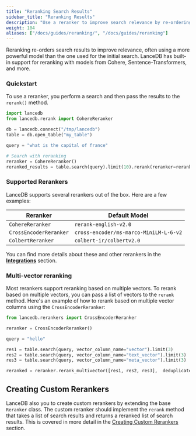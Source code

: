 ```yaml
---
title: "Reranking Search Results"
sidebar_title: "Reranking Results"
description: "Use a reranker to improve search relevance by re-ordering search results."
weight: 104
aliases: ["/docs/guides/reranking/", "/docs/guides/reranking"]
---
```


Reranking re-orders search results to improve relevance, often using a more powerful model than the one used for the initial search. LanceDB has built-in support for reranking with models from Cohere, Sentence-Transformers, and more.

### Quickstart

To use a reranker, you perform a search and then pass the results to the `rerank()` method.

```python
import lancedb
from lancedb.rerank import CohereReranker

db = lancedb.connect("/tmp/lancedb")
table = db.open_table("my_table")

query = "what is the capital of france"

# Search with reranking
reranker = CohereReranker()
reranked_results = table.search(query).limit(10).rerank(reranker=reranker).to_df()
```

### Supported Rerankers

LanceDB supports several rerankers out of the box. Here are a few examples:

| Reranker               | Default Model                          |
| ---------------------- | -------------------------------------- |
| `CohereReranker`       | `rerank-english-v2.0`                  |
| `CrossEncoderReranker` | `cross-encoder/ms-marco-MiniLM-L-6-v2` |
| `ColbertReranker`      | `colbert-ir/colbertv2.0`               |

You can find more details about these and other rerankers in the [**Integrations**](../../integrations/) section.


### Multi-vector reranking
Most rerankers support reranking based on multiple vectors. To rerank based on multiple vectors, you can pass a list of vectors to the `rerank` method. Here's an example of how to rerank based on multiple vector columns using the `CrossEncoderReranker`:

```python
from lancedb.rerankers import CrossEncoderReranker

reranker = CrossEncoderReranker()

query = "hello"

res1 = table.search(query, vector_column_name="vector").limit(3)
res2 = table.search(query, vector_column_name="text_vector").limit(3)
res3 = table.search(query, vector_column_name="meta_vector").limit(3)

reranked = reranker.rerank_multivector([res1, res2, res3],  deduplicate=True)
```

## Creating Custom Rerankers

LanceDB also you to create custom rerankers by extending the base `Reranker` class. The custom reranker should implement the `rerank` method that takes a list of search results and returns a reranked list of search results. This is covered in more detail in the [Creating Custom Rerankers](/docs/reranking/custom_reranker/) section.